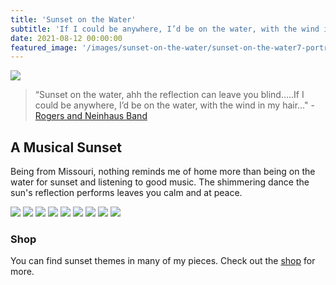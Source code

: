 ```yaml
---
title: 'Sunset on the Water'
subtitle: 'If I could be anywhere, I’d be on the water, with the wind in my hair…'
date: 2021-08-12 00:00:00
featured_image: '/images/sunset-on-the-water/sunset-on-the-water7-portrait-short.jpeg'
---
```


![](/images/sunset-on-the-water/sunset-on-the-water6.jpeg)

> “Sunset on the water, ahh the reflection can leave you blind…..If I could be anywhere, I’d be on the water, with the wind in my hair…" - <a href="https://mdc.mo.gov/blogs/discover-nature-notes/water">Rogers and Neinhaus Band</a>

## A Musical Sunset

Being from Missouri, nothing reminds me of home more than being on the water for sunset and listening to good music. The shimmering dance the sun's reflection performs leaves you calm and at peace.

<div class="gallery" data-columns="4">
	<img src="/images/sunset-on-the-water/sunset-on-the-water7.jpeg">
	<img src="/images/sunset-on-the-water/sunset-on-the-water1.jpeg">
	<img src="/images/sunset-on-the-water/sunset-on-the-water2.jpeg">
	<img src="/images/sunset-on-the-water/sunset-on-the-water3.jpeg">
	<img src="/images/sunset-on-the-water/sunset-on-the-water4.jpeg">
	<img src="/images/sunset-on-the-water/sunset-on-the-water5.jpeg">
	<img src="/images/sunset-on-the-water/sunset-on-the-water6.jpeg">
	<img src="/images/sunset-on-the-water/sunset-on-the-water8.jpeg">
	<img src="/images/sunset-on-the-water/sunset-on-the-water9.jpeg">
</div>

### Shop

You can find sunset themes in many of my pieces. Check out the <a href="../shop">shop</a> for more.